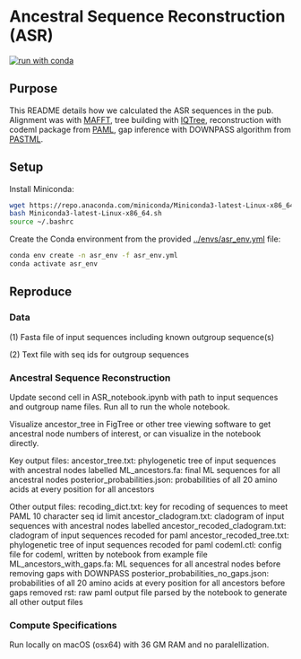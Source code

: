 # Ancestral Sequence Reconstruction (ASR)

[![run with conda](https://img.shields.io/badge/run%20with-conda-3EB049?labelColor=000000&logo=anaconda)](https://docs.conda.io/projects/miniconda/en/latest/)

## Purpose

This README details how we calculated the ASR sequences in the pub. Alignment was with [MAFFT](https://mafft.cbrc.jp/alignment/software/), tree building with [IQTree](https://iqtree.github.io/), reconstruction with codeml package from [PAML](https://github.com/abacus-gene/paml), gap inference with DOWNPASS algorithm from [PASTML](https://github.com/evolbioinfo/pastml).

## Setup

Install Miniconda:
```bash
wget https://repo.anaconda.com/miniconda/Miniconda3-latest-Linux-x86_64.sh
bash Miniconda3-latest-Linux-x86_64.sh
source ~/.bashrc
```

Create the Conda environment from the provided [../envs/asr_env.yml](../envs/asr_env.yml) file:
```bash
conda env create -n asr_env -f asr_env.yml
conda activate asr_env
```

## Reproduce

### Data 
(1) Fasta file of input sequences including known outgroup sequence(s)

(2) Text file with seq ids for outgroup sequences

### Ancestral Sequence Reconstruction

Update second cell in ASR_notebook.ipynb with path to input sequences and outgroup name files.  Run all to run the whole notebook.

Visualize ancestor_tree in FigTree or other tree viewing software to get ancestral node numbers of interest, or can visualize in the notebook directly.

Key output files:
ancestor_tree.txt: phylogenetic tree of input sequences with ancestral nodes labelled
ML_ancestors.fa: final ML sequences for all ancestral nodes
posterior_probabilities.json: probabilities of all 20 amino acids at every position for all ancestors


Other output files:
recoding_dict.txt: key for recoding of sequences to meet PAML 10 character seq id limit
ancestor_cladogram.txt: cladogram of input sequences with ancestral nodes labelled
ancestor_recoded_cladogram.txt: cladogram of input sequences recoded for paml
ancestor_recoded_tree.txt: phylogenetic tree of input sequences recoded for paml
codeml.ctl: config file for codeml, written by notebook from example file
ML_ancestors_with_gaps.fa: ML sequences for all ancestral nodes before removing gaps with DOWNPASS
posterior_probabilities_no_gaps.json: probabilities of all 20 amino acids at every position for all ancestors before gaps removed
rst: raw paml output file parsed by the notebook to generate all other output files


### Compute Specifications

Run locally on macOS (osx64) with 36 GM RAM and no paralellization. 
